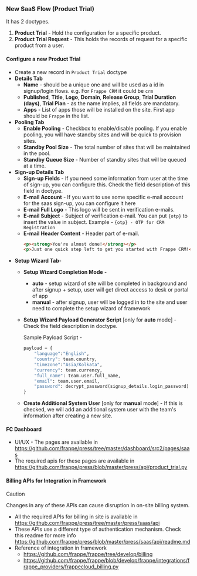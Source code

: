 ### New SaaS Flow (Product Trial)

It has 2 doctypes.

1. **Product Trial** - Hold the configuration for a specific product.
2. **Product Trial Request** - This holds the records of request for a specific product from a user.

#### Configure a new Product Trial
- Create a new record in `Product Trial` doctype
- **Details Tab**
  - **Name** - should be a unique one and will be used as a id in signup/login flows. e.g. For `Frappe CRM` it could be `crm`
  - **Published**, **Title**, **Logo**,  **Domain**, **Release Group**, **Trial Duration (days)**, **Trial Plan** - as the name implies, all fields are mandatory.
  - **Apps** - List of apps those will be installed on the site. First app should be `Frappe` in the list.
- **Pooling Tab**
  - **Enable Pooling** - Checkbox to enable/disable pooling. If you enable pooling, you will have standby sites and will be quick to provision sites.
  - **Standby Pool Size** - The total number of sites that will be maintained in the pool.
  - **Standby Queue Size** - Number of standby sites that will be queued at a time.
- **Sign-up Details Tab**
  - **Sign-up Fields** - If you need some information from user at the time of sign-up, you can configure this. Check the field description of this field in doctype.
  - **E-mail Account** - If you want to use some specific e-mail account for the saas sign-up, you can configure it here
  - **E-mail Full Logo** - This logo will be sent in verification e-mails.
  - **E-mail Subject** - Subject of verification e-mail. You can put `{otp}` to insert the value in subject. Example - `{otp} - OTP for CRM Registration`
  - **E-mail Header Content** - Header part of e-mail.
    ```html
    <p><strong>You're almost done!</strong></p>
    <p>Just one quick step left to get you started with Frappe CRM!</p>
    ``` 
- **Setup Wizard Tab**-
  - **Setup Wizard Completion Mode** - 
    - **auto** - setup wizard of site will be completed in background and after signup + setup, user will get direct access to desk or portal of app
    - **manual** - after signup, user will be logged in to the site and user need to complete the setup wizard of framework
  - **Setup Wizard Payload Generator Script** [only for **auto** mode] - Check the field description in doctype.

    Sample Payload Script - 
    ```python
    payload = {
        "language":"English",
        "country": team.country,
        "timezone":"Asia/Kolkata",
        "currency": team.currency,
        "full_name": team.user.full_name,
        "email": team.user.email,
        "password": decrypt_password(signup_details.login_password)
    }
    ``` 
  - **Create Additional System User** [only for **manual** mode] - If this is checked, we will add an additional system user with the team's information after creating a new site. 

#### FC Dashboard
- UI/UX - The pages are available in https://github.com/frappe/press/tree/master/dashboard/src2/pages/saas
- The required apis for these pages are available in https://github.com/frappe/press/blob/master/press/api/product_trial.py

#### Billing APIs for Integration in Framework

> [!CAUTION]
> Changes in any of these APIs can cause disruption in on-site billing system.

- All the required APIs for billing in site is available in https://github.com/frappe/press/tree/master/press/saas/api
- These APIs use a different type of authentication mechanism. Check this readme for more info https://github.com/frappe/press/blob/master/press/saas/api/readme.md
- Reference of integration in framework
  - https://github.com/frappe/frappe/tree/develop/billing
  - https://github.com/frappe/frappe/blob/develop/frappe/integrations/frappe_providers/frappecloud_billing.py


